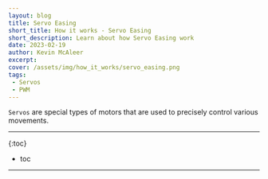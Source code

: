 ```yaml
---
layout: blog
title: Servo Easing
short_title: How it works - Servo Easing
short_description: Learn about how Servo Easing work
date: 2023-02-19
author: Kevin McAleer
excerpt: 
cover: /assets/img/how_it_works/servo_easing.png
tags:
 - Servos
 - PWM
---
```


`Servos` are special types of motors that are used to precisely control various movements.

---

{:toc}
* toc

---